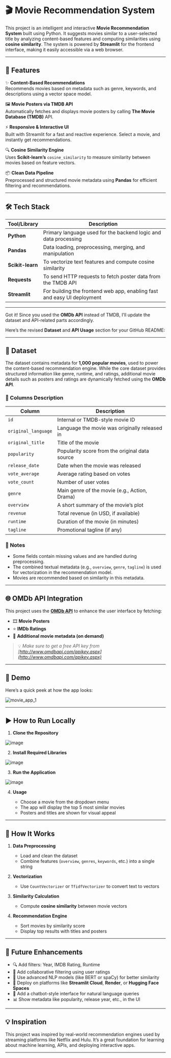 # 🎬 Movie Recommendation System

This project is an intelligent and interactive **Movie Recommendation System** built using Python. It suggests movies similar to a user-selected title by analyzing content-based features and computing similarities using **cosine similarity**. The system is powered by **Streamlit** for the frontend interface, making it easily accessible via a web browser.

---

## 🚀 Features

✨ **Content-Based Recommendations**  
Recommends movies based on metadata such as genre, keywords, and descriptions using a vector space model.

🖼️ **Movie Posters via TMDB API**  
Automatically fetches and displays movie posters by calling **The Movie Database (TMDB)** API.

⚡ **Responsive & Interactive UI**  
Built with Streamlit for a fast and reactive experience. Select a movie, and instantly get recommendations.

🔍 **Cosine Similarity Engine**  
Uses **Scikit-learn’s** `cosine_similarity` to measure similarity between movies based on feature vectors.

📦 **Clean Data Pipeline**  
Preprocessed and structured movie metadata using **Pandas** for efficient filtering and recommendations.

---

## 🛠️ Tech Stack

| Tool/Library     | Description                                                                 |
|------------------|-----------------------------------------------------------------------------|
| **Python**        | Primary language used for the backend logic and data processing             |
| **Pandas**        | Data loading, preprocessing, merging, and manipulation                      |
| **Scikit-learn**  | To vectorize text features and compute cosine similarity                    |
| **Requests**      | To send HTTP requests to fetch poster data from the TMDB API                |
| **Streamlit**     | For building the frontend web app, enabling fast and easy UI deployment     |

---
Got it! Since you used the **OMDb API** instead of TMDB, I'll update the dataset and API-related parts accordingly.

Here’s the revised **Dataset** and **API Usage** section for your GitHub README:

---

## 📁 Dataset

The dataset contains metadata for **1,000 popular movies**, used to power the content-based recommendation engine. While the core dataset provides structured information like genre, runtime, and ratings, additional movie details such as posters and ratings are dynamically fetched using the **OMDb API**.

### 🔢 Columns Description

| Column             | Description                                                                 |
|--------------------|-----------------------------------------------------------------------------|
| `id`               | Internal or TMDB-style movie ID                                             |
| `original_language`| Language the movie was originally released in                               |
| `original_title`   | Title of the movie                                                          |
| `popularity`       | Popularity score from the original data source                              |
| `release_date`     | Date when the movie was released                                            |
| `vote_average`     | Average rating based on votes                                               |
| `vote_count`       | Number of user votes                                                        |
| `genre`            | Main genre of the movie (e.g., Action, Drama)                               |
| `overview`         | A short summary of the movie’s plot                                         |
| `revenue`          | Total revenue (in USD, if available)                                        |
| `runtime`          | Duration of the movie (in minutes)                                          |
| `tagline`          | Promotional tagline (if any)                                                |

### 🧹 Notes

- Some fields contain missing values and are handled during preprocessing.
- The combined textual metadata (e.g., `overview`, `genre`, `tagline`) is used for vectorization in the recommendation model.
- Movies are recommended based on similarity in this metadata.

---

## 🌐 OMDb API Integration

This project uses the **[OMDb API](https://www.omdbapi.com/)** to enhance the user interface by fetching:

- 🎞️ **Movie Posters**  
- ⭐ **IMDb Ratings**  
- 📄 **Additional movie metadata (on demand)**

> 💡 *Make sure to get a free API key from [http://www.omdbapi.com/apikey.aspx](http://www.omdbapi.com/apikey.aspx)*

---

## 📸 Demo

Here’s a quick peek at how the app looks:

![movie_app_1](https://github.com/user-attachments/assets/1aa15cb6-0628-4950-9b5e-bec8d170fc8b)


---

## ▶️ How to Run Locally

1. **Clone the Repository**

![image](https://github.com/user-attachments/assets/51078d72-9d02-4553-944e-64ca7471e487)


2. **Install Required Libraries**

![image](https://github.com/user-attachments/assets/18d4187f-1703-4b10-b84d-d715a4a85ae8)


3. **Run the Application**

![image](https://github.com/user-attachments/assets/a96a967c-cbcc-4a6a-a427-1329128669ed)

4. **Usage**

   - Choose a movie from the dropdown menu
   - The app will display the top 5 most similar movies
   - Posters and titles are shown for visual appeal

---

## 🔧 How It Works

1. **Data Preprocessing**
   - Load and clean the dataset
   - Combine features (`overview`, `genres`, `keywords`, etc.) into a single string

2. **Vectorization**
   - Use `CountVectorizer` or `TfidfVectorizer` to convert text to vectors

3. **Similarity Calculation**
   - Compute **cosine similarity** between movie vectors

4. **Recommendation Engine**
   - Sort movies by similarity score
   - Display top results with titles and posters

---

## 📌 Future Enhancements

- 🔍 Add filters: Year, IMDB Rating, Runtime
- 📡 Add collaborative filtering using user ratings
- 🧠 Use advanced NLP models (like BERT or spaCy) for better similarity
- 📱 Deploy on platforms like **Streamlit Cloud**, **Render**, or **Hugging Face Spaces**
- 💬 Add a chatbot-style interface for natural language queries
- 📊 Show metadata like popularity, release year, etc., in the UI

---

## 💡 Inspiration

This project was inspired by real-world recommendation engines used by streaming platforms like Netflix and Hulu. It’s a great foundation for learning about machine learning, APIs, and deploying interactive apps.

---
